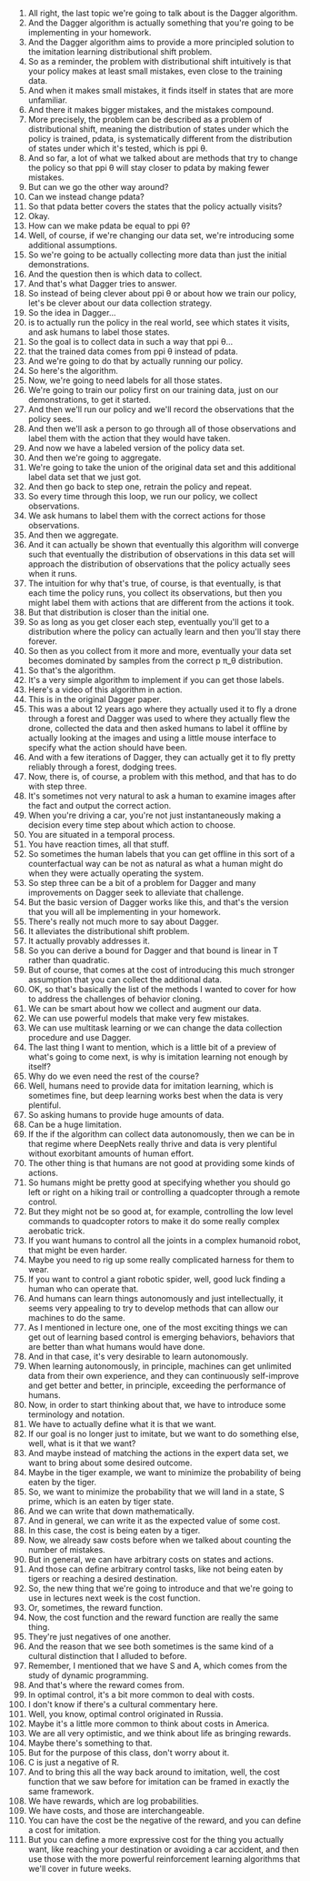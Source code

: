 1. All right, the last topic we're going to talk about is the Dagger algorithm.
2. And the Dagger algorithm is actually something that you're going to be implementing in your homework.
3. And the Dagger algorithm aims to provide a more principled solution to the imitation learning distributional shift problem.
4. So as a reminder, the problem with distributional shift intuitively is that your policy makes at least small mistakes, even close to the training data.
5. And when it makes small mistakes, it finds itself in states that are more unfamiliar.
6. And there it makes bigger mistakes, and the mistakes compound.
7. More precisely, the problem can be described as a problem of distributional shift, meaning the distribution of states under which the policy is trained, pdata, is systematically different from the distribution of states under which it's tested, which is ppi θ.
8. And so far, a lot of what we talked about are methods that try to change the policy so that ppi θ will stay closer to pdata by making fewer mistakes.
9. But can we go the other way around?
10. Can we instead change pdata?
11. So that pdata better covers the states that the policy actually visits?
12. Okay.
13. How can we make pdata be equal to ppi θ?
14. Well, of course, if we're changing our data set, we're introducing some additional assumptions.
15. So we're going to be actually collecting more data than just the initial demonstrations.
16. And the question then is which data to collect.
17. And that's what Dagger tries to answer.
18. So instead of being clever about ppi θ or about how we train our policy, let's be clever about our data collection strategy.
19. So the idea in Dagger...
20. is to actually run the policy in the real world, see which states it visits, and ask humans to label those states.
21. So the goal is to collect data in such a way that ppi θ...
22. that the trained data comes from ppi θ instead of pdata.
23. And we're going to do that by actually running our policy.
24. So here's the algorithm.
25. Now, we're going to need labels for all those states.
26. We're going to train our policy first on our training data, just on our demonstrations, to get it started.
27. And then we'll run our policy and we'll record the observations that the policy sees.
28. And then we'll ask a person to go through all of those observations and label them with the action that they would have taken.
29. And now we have a labeled version of the policy data set.
30. And then we're going to aggregate.
31. We're going to take the union of the original data set and this additional label data set that we just got.
32. And then go back to step one, retrain the policy and repeat.
33. So every time through this loop, we run our policy, we collect observations.
34. We ask humans to label them with the correct actions for those observations.
35. And then we aggregate.
36. And it can actually be shown that eventually this algorithm will converge such that eventually the distribution of observations in this data set will approach the distribution of observations that the policy actually sees when it runs.
37. The intuition for why that's true, of course, is that eventually, is that each time the policy runs, you collect its observations, but then you might label them with actions that are different from the actions it took.
38. But that distribution is closer than the initial one.
39. So as long as you get closer each step, eventually you'll get to a distribution where the policy can actually learn and then you'll stay there forever.
40. So then as you collect from it more and more, eventually your data set becomes dominated by samples from the correct p π_θ distribution.
41. So that's the algorithm.
42. It's a very simple algorithm to implement if you can get those labels.
43. Here's a video of this algorithm in action.
44. This is in the original Dagger paper.
45. This was a about 12 years ago where they actually used it to fly a drone through a forest and Dagger was used to where they actually flew the drone, collected the data and then asked humans to label it offline by actually looking at the images and using a little mouse interface to specify what the action should have been.
46. And with a few iterations of Dagger, they can actually get it to fly pretty reliably through a forest, dodging trees.
47. Now, there is, of course, a problem with this method, and that has to do with step three.
48. It's sometimes not very natural to ask a human to examine images after the fact and output the correct action.
49. When you're driving a car, you're not just instantaneously making a decision every time step about which action to choose.
50. You are situated in a temporal process.
51. You have reaction times, all that stuff.
52. So sometimes the human labels that you can get offline in this sort of a counterfactual way can be not as natural as what a human might do when they were actually operating the system.
53. So step three can be a bit of a problem for Dagger and many improvements on Dagger seek to alleviate that challenge.
54. But the basic version of Dagger works like this, and that's the version that you will all be implementing in your homework.
55. There's really not much more to say about Dagger.
56. It alleviates the distributional shift problem.
57. It actually provably addresses it.
58. So you can derive a bound for Dagger and that bound is linear in T rather than quadratic.
59. But of course, that comes at the cost of introducing this much stronger assumption that you can collect the additional data.
60. OK, so that's basically the list of the methods I wanted to cover for how to address the challenges of behavior cloning.
61. We can be smart about how we collect and augment our data.
62. We can use powerful models that make very few mistakes.
63. We can use multitask learning or we can change the data collection procedure and use Dagger.
64. The last thing I want to mention, which is a little bit of a preview of what's going to come next, is why is imitation learning not enough by itself?
65. Why do we even need the rest of the course?
66. Well, humans need to provide data for imitation learning, which is sometimes fine, but deep learning works best when the data is very plentiful.
67. So asking humans to provide huge amounts of data.
68. Can be a huge limitation.
69. If the if the algorithm can collect data autonomously, then we can be in that regime where DeepNets really thrive and data is very plentiful without exorbitant amounts of human effort.
70. The other thing is that humans are not good at providing some kinds of actions.
71. So humans might be pretty good at specifying whether you should go left or right on a hiking trail or controlling a quadcopter through a remote control.
72. But they might not be so good at, for example, controlling the low level commands to quadcopter rotors to make it do some really complex aerobatic trick.
73. If you want humans to control all the joints in a complex humanoid robot, that might be even harder.
74. Maybe you need to rig up some really complicated harness for them to wear.
75. If you want to control a giant robotic spider, well, good luck finding a human who can operate that.
76. And humans can learn things autonomously and just intellectually, it seems very appealing to try to develop methods that can allow our machines to do the same.
77. As I mentioned in lecture one, one of the most exciting things we can get out of learning based control is emerging behaviors, behaviors that are better than what humans would have done.
78. And in that case, it's very desirable to learn autonomously.
79. When learning autonomously, in principle, machines can get unlimited data from their own experience, and they can continuously self-improve and get better and better, in principle, exceeding the performance of humans.
80. Now, in order to start thinking about that, we have to introduce some terminology and notation.
81. We have to actually define what it is that we want.
82. If our goal is no longer just to imitate, but we want to do something else, well, what is it that we want?
83. And maybe instead of matching the actions in the expert data set, we want to bring about some desired outcome.
84. Maybe in the tiger example, we want to minimize the probability of being eaten by the tiger.
85. So, we want to minimize the probability that we will land in a state, S prime, which is an eaten by tiger state.
86. And we can write that down mathematically.
87. And in general, we can write it as the expected value of some cost.
88. In this case, the cost is being eaten by a tiger.
89. Now, we already saw costs before when we talked about counting the number of mistakes.
90. But in general, we can have arbitrary costs on states and actions.
91. And those can define arbitrary control tasks, like not being eaten by tigers or reaching a desired destination.
92. So, the new thing that we're going to introduce and that we're going to use in lectures next week is the cost function.
93. Or, sometimes, the reward function.
94. Now, the cost function and the reward function are really the same thing.
95. They're just negatives of one another.
96. And the reason that we see both sometimes is the same kind of a cultural distinction that I alluded to before.
97. Remember, I mentioned that we have S and A, which comes from the study of dynamic programming.
98. And that's where the reward comes from.
99. In optimal control, it's a bit more common to deal with costs.
100. I don't know if there's a cultural commentary here.
101. Well, you know, optimal control originated in Russia.
102. Maybe it's a little more common to think about costs in America.
103. We are all very optimistic, and we think about life as bringing rewards.
104. Maybe there's something to that.
105. But for the purpose of this class, don't worry about it.
106. C is just a negative of R.
107. And to bring this all the way back around to imitation, well, the cost function that we saw before for imitation can be framed in exactly the same framework.
108. We have rewards, which are log probabilities.
109. We have costs, and those are interchangeable.
110. You can have the cost be the negative of the reward, and you can define a cost for imitation.
111. But you can define a more expressive cost for the thing you actually want, like reaching your destination or avoiding a car accident, and then use those with the more powerful reinforcement learning algorithms that we'll cover in future weeks.